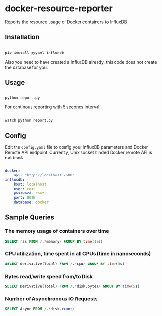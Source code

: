 docker-resource-reporter
========================

Reports the resource usage of Docker containers to InfluxDB

## Installation

```sh

pip install pyyaml influxdb

```

Also you need to have created a InfluxDB already, this code does not create the database for you.

## Usage

```sh

python report.py 

```

For continous reporting with 5 seconds interval:

```sh

watch python report.py

```

## Config

Edit the `config.yaml` file to config your InfluxDB parameters and Docker Remote API endpoint. Currently, Unix socket binded Docker remote API is not tried.

```yaml

docker:
    api: "http://localhost:4500"
influxdb:
    host: localhost
    user: root
    password: root
    port: 8086
    database: docker

```


## Sample Queries


### The memory usage of containers over time

```sql
SELECT rss FROM /.*memory/ GROUP BY time(15s)
```

### CPU utilization, time spent in all CPUs (time in nanoseconds)

```sql
SELECT derivative(Total) FROM /.*cpu/ GROUP BY time(5s) 
```

### Bytes read/write speed from/to Disk 

```sql
SELECT Derivative(Total) FROM /.*disk.bytes/ GROUP BY time(5s)
```

### Number of Asynchronous IO Requests

```sql
SELECT Async FROM /.*disk.count/
```
